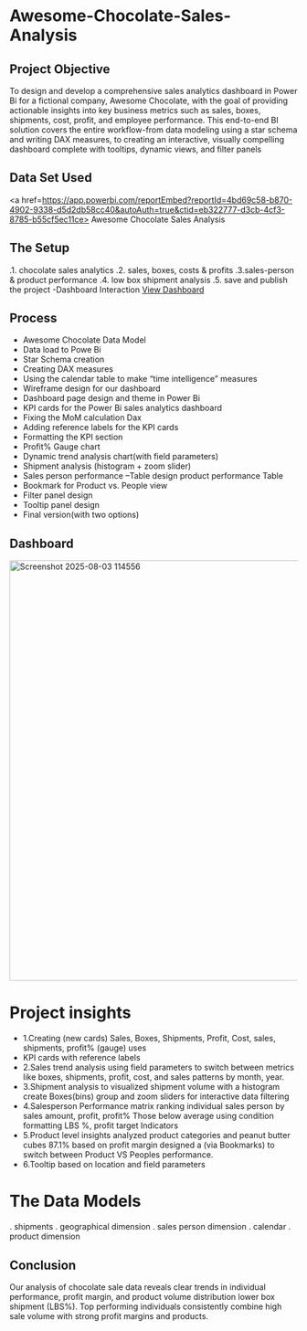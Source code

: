 # Awesome-Chocolate-Sales-Analysis

## Project Objective
To design and develop a comprehensive sales analytics dashboard in Power Bi for a fictional company, Awesome Chocolate, with the goal of providing actionable insights into key business metrics such as sales, boxes, shipments, cost, profit, and employee performance. This end-to-end BI solution covers the entire workflow-from data modeling using a star schema and writing DAX measures, to creating an interactive, visually compelling dashboard complete with tooltips, dynamic views, and filter panels

## Data Set Used
<a href=https://app.powerbi.com/reportEmbed?reportId=4bd69c58-b870-4902-9338-d5d2db58cc40&autoAuth=true&ctid=eb322777-d3cb-4cf3-8785-b55cf5ec11ce> Awesome Chocolate Sales Analysis</a>

## The Setup
.1. chocolate sales analytics
.2. sales, boxes, costs & profits
.3.sales-person & product performance
.4. low box shipment analysis
.5. save and publish the project
-Dashboard Interaction <a href="C:\Users\SHAIK SHARIEF\Pictures\Screenshots\Screenshot 2025-08-03 114556.png">View Dashboard</a>



## Process
-	Awesome Chocolate Data Model
-	Data load to Powe Bi
-	Star Schema creation  
-	Creating DAX measures
-	Using the calendar table to make “time intelligence” measures
-	Wireframe design for our dashboard
-	Dashboard page design and theme in Power Bi
-	KPI cards for the Power Bi sales analytics dashboard
-	Fixing the MoM calculation Dax
-	Adding reference labels for the KPI cards
-	Formatting the KPI section
-	Profit% Gauge chart
-	Dynamic trend analysis chart(with field parameters)
-	Shipment analysis (histogram + zoom slider)
-	Sales person performance –Table design product performance Table
-	Bookmark for Product vs. People view
-	Filter panel design 
-	Tooltip panel design
-	 Final version(with two options)

## Dashboard
<img width="1322" height="736" alt="Screenshot 2025-08-03 114556" src="https://github.com/user-attachments/assets/754f8dda-4563-4054-bced-7d68e1e6ad66" />


# Project insights
 
-	1.Creating (new cards) Sales, Boxes, Shipments, Profit, Cost, sales, shipments, profit% (gauge) uses
-	KPI cards with reference labels
-	2.Sales trend analysis using field parameters to switch between metrics like boxes, shipments, profit, cost, and sales patterns by month, year.
-	3.Shipment analysis to visualized shipment volume with a histogram create Boxes(bins) group and zoom sliders for interactive data filtering
-	4.Salesperson Performance matrix ranking individual sales person by sales amount, profit, profit% Those below average using condition formatting LBS %, profit target Indicators 
-	5.Product level insights analyzed product categories and peanut butter cubes 87.1% based on profit margin designed a (via Bookmarks) to switch between Product VS Peoples performance.
-	6.Tooltip based on location and field parameters

# The Data Models

. shipments
. geographical dimension
. sales person dimension
. calendar
. product dimension

## Conclusion

 Our analysis of chocolate sale data reveals clear trends in individual performance, profit margin, and product volume distribution lower box shipment (LBS%). Top performing individuals consistently combine high sale volume with strong profit margins and products.





